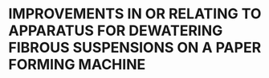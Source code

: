# IMPROVEMENTS IN OR RELATING TO APPARATUS FOR DEWATERING FIBROUS SUSPENSIONS ON A PAPER FORMING MACHINE